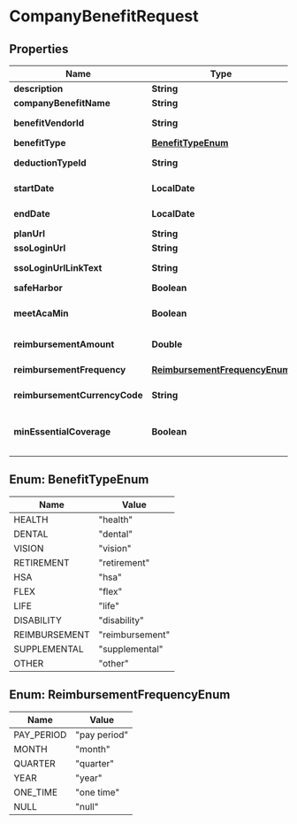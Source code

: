 

# CompanyBenefitRequest


## Properties

| Name | Type | Description | Notes |
|------------ | ------------- | ------------- | -------------|
|**description** | **String** | Description |  [optional] |
|**companyBenefitName** | **String** | Name |  [optional] |
|**benefitVendorId** | **String** | Benefit vendor ID |  [optional] |
|**benefitType** | [**BenefitTypeEnum**](#BenefitTypeEnum) | Benefit type |  [optional] |
|**deductionTypeId** | **String** | Deduction type ID |  [optional] |
|**startDate** | **LocalDate** | Benefit start date |  [optional] |
|**endDate** | **LocalDate** | Benefit end date |  [optional] |
|**planUrl** | **String** | Plan url |  [optional] |
|**ssoLoginUrl** | **String** | SSO login url |  [optional] |
|**ssoLoginUrlLinkText** | **String** | SSO login link text |  [optional] |
|**safeHarbor** | **Boolean** | Is a safe harbor |  [optional] |
|**meetAcaMin** | **Boolean** | Meets ACA minimum requirements |  [optional] |
|**reimbursementAmount** | **Double** | Reimbursement amount |  [optional] |
|**reimbursementFrequency** | [**ReimbursementFrequencyEnum**](#ReimbursementFrequencyEnum) | Reimbursement frequency |  [optional] |
|**reimbursementCurrencyCode** | **String** | Reimbursement currency code |  [optional] |
|**minEssentialCoverage** | **Boolean** | Provides minimum essential coverage |  [optional] |



## Enum: BenefitTypeEnum

| Name | Value |
|---- | -----|
| HEALTH | &quot;health&quot; |
| DENTAL | &quot;dental&quot; |
| VISION | &quot;vision&quot; |
| RETIREMENT | &quot;retirement&quot; |
| HSA | &quot;hsa&quot; |
| FLEX | &quot;flex&quot; |
| LIFE | &quot;life&quot; |
| DISABILITY | &quot;disability&quot; |
| REIMBURSEMENT | &quot;reimbursement&quot; |
| SUPPLEMENTAL | &quot;supplemental&quot; |
| OTHER | &quot;other&quot; |



## Enum: ReimbursementFrequencyEnum

| Name | Value |
|---- | -----|
| PAY_PERIOD | &quot;pay period&quot; |
| MONTH | &quot;month&quot; |
| QUARTER | &quot;quarter&quot; |
| YEAR | &quot;year&quot; |
| ONE_TIME | &quot;one time&quot; |
| NULL | &quot;null&quot; |



